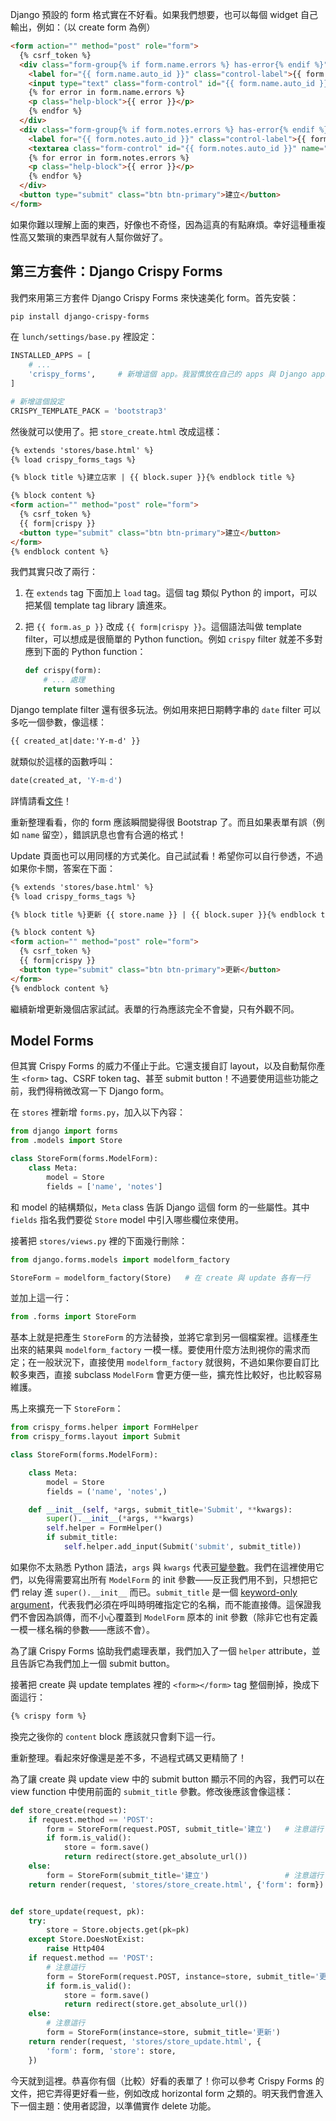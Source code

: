 Django 預設的 form 格式實在不好看。如果我們想要，也可以每個 widget 自己輸出，例如：（以 create form 為例）

```html
<form action="" method="post" role="form">
  {% csrf_token %}
  <div class="form-group{% if form.name.errors %} has-error{% endif %}">
    <label for="{{ form.name.auto_id }}" class="control-label">{{ form.name.label }}</label>
    <input type="text" class="form-control" id="{{ form.name.auto_id }}" name="{{ form.name.name }}">
    {% for error in form.name.errors %}
    <p class="help-block">{{ error }}</p>
    {% endfor %}
  </div>
  <div class="form-group{% if form.notes.errors %} has-error{% endif %}">
    <label for="{{ form.notes.auto_id }}" class="control-label">{{ form.notes.label }}</label>
    <textarea class="form-control" id="{{ form.notes.auto_id }}" name="{{ form.notes.name }}" rows="10"></textarea>
    {% for error in form.notes.errors %}
    <p class="help-block">{{ error }}</p>
    {% endfor %}
  </div>
  <button type="submit" class="btn btn-primary">建立</button>
</form>
```

如果你難以理解上面的東西，好像也不奇怪，因為這真的有點麻煩。幸好這種重複性高又繁瑣的東西早就有人幫你做好了。


## 第三方套件：Django Crispy Forms

我們來用第三方套件 Django Crispy Forms 來快速美化 form。首先安裝：

```bash
pip install django-crispy-forms
```

在 `lunch/settings/base.py` 裡設定：

```python
INSTALLED_APPS = [
    # ...
    'crispy_forms',     # 新增這個 app。我習慣放在自己的 apps 與 Django apps 中間。
]

# 新增這個設定
CRISPY_TEMPLATE_PACK = 'bootstrap3'
```

然後就可以使用了。把 `store_create.html` 改成這樣：

```html
{% extends 'stores/base.html' %}
{% load crispy_forms_tags %}

{% block title %}建立店家 | {{ block.super }}{% endblock title %}

{% block content %}
<form action="" method="post" role="form">
  {% csrf_token %}
  {{ form|crispy }}
  <button type="submit" class="btn btn-primary">建立</button>
</form>
{% endblock content %}
```

我們其實只改了兩行：

1. 在 `extends` tag 下面加上 `load` tag。這個 tag 類似 Python 的 import，可以把某個 template tag library 讀進來。

2. 把 `{{ form.as_p }}` 改成 `{{ form|crispy }}`。這個語法叫做 template filter，可以想成是很簡單的 Python function。例如 `crispy` filter 就差不多對應到下面的 Python function：

    ```python
    def crispy(form):
        # ... 處理
        return something
    ```

Django template filter 還有很多玩法。例如用來把日期轉字串的 `date` filter 可以多吃一個參數，像這樣：

```html
{{ created_at|date:'Y-m-d' }}
```

就類似於這樣的函數呼叫：

```python
date(created_at, 'Y-m-d')
```

詳情請看[文件](https://docs.djangoproject.com/en/1.7/ref/templates/builtins/#built-in-filter-reference)！

重新整理看看，你的 form 應該瞬間變得很 Bootstrap 了。而且如果表單有誤（例如 `name` 留空），錯誤訊息也會有合適的格式！

Update 頁面也可以用同樣的方式美化。自己試試看！希望你可以自行參透，不過如果你卡關，答案在下面：

```html
{% extends 'stores/base.html' %}
{% load crispy_forms_tags %}

{% block title %}更新 {{ store.name }} | {{ block.super }}{% endblock title %}

{% block content %}
<form action="" method="post" role="form">
  {% csrf_token %}
  {{ form|crispy }}
  <button type="submit" class="btn btn-primary">更新</button>
</form>
{% endblock content %}
```

繼續新增更新幾個店家試試。表單的行為應該完全不會變，只有外觀不同。

## Model Forms

但其實 Crispy Forms 的威力不僅止于此。它還支援自訂 layout，以及自動幫你產生 `<form>` tag、CSRF token tag、甚至 submit button！不過要使用這些功能之前，我們得稍微改寫一下 Django form。

在 `stores` 裡新增 `forms.py`，加入以下內容：

```python
from django import forms
from .models import Store

class StoreForm(forms.ModelForm):
    class Meta:
        model = Store
        fields = ['name', 'notes']
```

和 model 的結構類似，`Meta` class 告訴 Django 這個 form 的一些屬性。其中 `fields` 指名我們要從 `Store` model 中引入哪些欄位來使用。

接著把 `stores/views.py` 裡的下面幾行刪除：

```python
from django.forms.models import modelform_factory

StoreForm = modelform_factory(Store)   # 在 create 與 update 各有一行
```

並加上這一行：

```python
from .forms import StoreForm
```

基本上就是把產生 `StoreForm` 的方法替換，並將它拿到另一個檔案裡。這樣產生出來的結果與 `modelform_factory` 一模一樣。要使用什麼方法則視你的需求而定；在一般狀況下，直接使用 `modelform_factory` 就很夠，不過如果你要自訂比較多東西，直接 subclass `ModelForm` 會更方便一些，擴充性比較好，也比較容易維護。

馬上來擴充一下 `StoreForm`：

```python
from crispy_forms.helper import FormHelper
from crispy_forms.layout import Submit

class StoreForm(forms.ModelForm):

    class Meta:
        model = Store
        fields = ('name', 'notes',)

    def __init__(self, *args, submit_title='Submit', **kwargs):
        super().__init__(*args, **kwargs)
        self.helper = FormHelper()
        if submit_title:
            self.helper.add_input(Submit('submit', submit_title))
```

如果你不太熟悉 Python 語法，`args` 與 `kwargs` 代表[可變參數](http://www.cnblogs.com/fengmk2/archive/2008/04/21/1163766.html)。我們在這裡使用它們，以免得需要寫出所有 `ModelForm` 的 init 參數——反正我們用不到，只想把它們 relay 進 `super().__init__` 而已。`submit_title` 是一個 [keyword-only argument](http://blog.gahooa.com/2009/12/08/python-has-keyword-only-parameters/)，代表我們必須在呼叫時明確指定它的名稱，而不能直接傳。這保證我們不會因為誤傳，而不小心覆蓋到 `ModelForm` 原本的 init 參數（除非它也有定義一模一樣名稱的參數——應該不會）。

為了讓 Crispy Forms 協助我們處理表單，我們加入了一個 `helper` attribute，並且告訴它為我們加上一個 submit button。

接著把 create 與 update templates 裡的 `<form></form>` tag 整個刪掉，換成下面這行：

```html
{% crispy form %}
```

換完之後你的 `content` block 應該就只會剩下這一行。

重新整理。看起來好像還是差不多，不過程式碼又更精簡了！

為了讓 create 與 update view 中的 submit button 顯示不同的內容，我們可以在 view function 中使用前面的 `submit_title` 參數。修改後應該會像這樣：

```python
def store_create(request):
    if request.method == 'POST':
        form = StoreForm(request.POST, submit_title='建立')   # 注意這行
        if form.is_valid():
            store = form.save()
            return redirect(store.get_absolute_url())
    else:
        form = StoreForm(submit_title='建立')                 # 注意這行
    return render(request, 'stores/store_create.html', {'form': form})


def store_update(request, pk):
    try:
        store = Store.objects.get(pk=pk)
    except Store.DoesNotExist:
        raise Http404
    if request.method == 'POST':
        # 注意這行
        form = StoreForm(request.POST, instance=store, submit_title='更新')
        if form.is_valid():
            store = form.save()
            return redirect(store.get_absolute_url())
    else:
        # 注意這行
        form = StoreForm(instance=store, submit_title='更新')
    return render(request, 'stores/store_update.html', {
        'form': form, 'store': store,
    })
```

今天就到這裡。恭喜你有個（比較）好看的表單了！你可以參考 Crispy Forms 的文件，把它弄得更好看一些，例如改成 horizontal form 之類的。明天我們會進入下一個主題：使用者認證，以準備實作 delete 功能。
